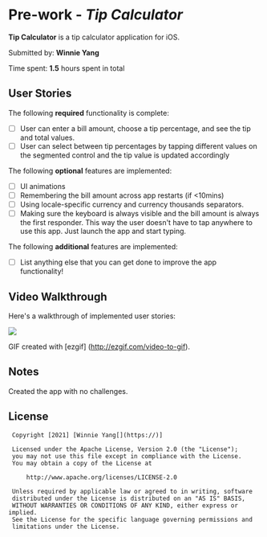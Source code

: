 # Pre-work - *Tip Calculator*

 **Tip Calculator** is a tip calculator application for iOS.

 Submitted by: **Winnie Yang**

 Time spent: **1.5** hours spent in total

 ## User Stories

 The following **required** functionality is complete:

 * [ ] User can enter a bill amount, choose a tip percentage, and see the tip and total values.
 * [ ] User can select between tip percentages by tapping different values on the segmented control and the tip value is updated accordingly

 The following **optional** features are implemented:

 * [ ] UI animations
 * [ ] Remembering the bill amount across app restarts (if <10mins)
 * [ ] Using locale-specific currency and currency thousands separators.
 * [ ] Making sure the keyboard is always visible and the bill amount is always the first responder. This way the user doesn't have to tap anywhere to use this app. Just launch the app and start typing.

 The following **additional** features are implemented:

 - [ ] List anything else that you can get done to improve the app functionality!

 ## Video Walkthrough

 Here's a walkthrough of implemented user stories:

![](https://i.imgur.com/AzyVYCs.gif)


 GIF created with [ezgif]
 (http://ezgif.com/video-to-gif).

 ## Notes

Created the app with no challenges.

 ## License

     Copyright [2021] [Winnie Yang[](https://)]

     Licensed under the Apache License, Version 2.0 (the "License");
     you may not use this file except in compliance with the License.
     You may obtain a copy of the License at

         http://www.apache.org/licenses/LICENSE-2.0

     Unless required by applicable law or agreed to in writing, software
     distributed under the License is distributed on an "AS IS" BASIS,
     WITHOUT WARRANTIES OR CONDITIONS OF ANY KIND, either express or implied.
     See the License for the specific language governing permissions and
     limitations under the License.
